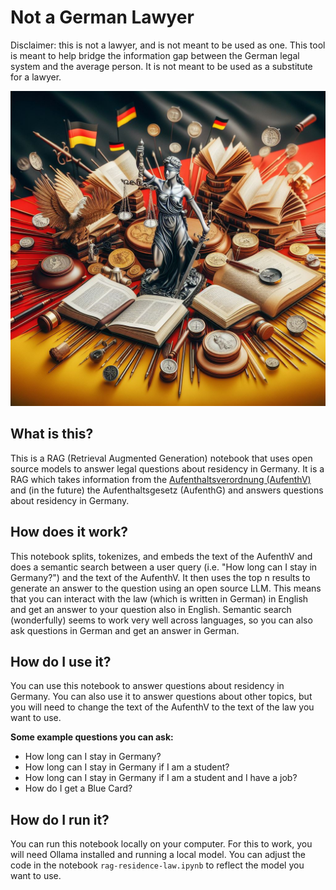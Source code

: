 # Not a German Lawyer 
Disclaimer: this is not a lawyer, and is not meant to be used as one. This tool is meant to help bridge the information gap between the German legal system and the average person. It is not meant to be used as a substitute for a lawyer.

![German Lawyer](/img/german-law.jpeg)

## What is this?
This is a RAG (Retrieval Augmented Generation) notebook that uses open source models to answer legal questions about residency in Germany. It is a RAG which takes information from the [Aufenthaltsverordnung (AufenthV)](https://www.gesetze-im-internet.de/aufenthv/BJNR294510004.html) and (in the future) the Aufenthaltsgesetz (AufenthG) and answers questions about residency in Germany.

## How does it work?
This notebook splits, tokenizes, and embeds the text of the AufenthV and does a semantic search between a user query (i.e. "How long can I stay in Germany?") and the text of the AufenthV. It then uses the top n results to generate an answer to the question using an open source LLM.
This means that you can interact with the law (which is written in German) in English and get an answer to your question also in English.
Semantic search (wonderfully) seems to work very well across languages, so you can also ask questions in German and get an answer in German.

## How do I use it?
You can use this notebook to answer questions about residency in Germany. You can also use it to answer questions about other topics, but you will need to change the text of the AufenthV to the text of the law you want to use.

**Some example questions you can ask:**
- How long can I stay in Germany?
- How long can I stay in Germany if I am a student?
- How long can I stay in Germany if I am a student and I have a job?
- How do I get a Blue Card?

## How do I run it?
You can run this notebook locally on your computer. For this to work, you will need Ollama installed and running a local model. You can adjust the code in the notebook `rag-residence-law.ipynb` to reflect the model you want to use.



